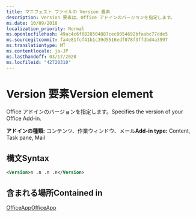 ```yaml
---
title: マニフェスト ファイルの Version 要素
description: Version 要素は、Office アドインのバージョンを指定します。
ms.date: 10/09/2018
localization_priority: Normal
ms.openlocfilehash: 49ac4c6f8828504887cec0054692bfaabc77dde5
ms.sourcegitcommit: fa4e81fcf41b1c39d5516edf078f3ffdbd4a3997
ms.translationtype: MT
ms.contentlocale: ja-JP
ms.lasthandoff: 03/17/2020
ms.locfileid: "42720310"
---
```

# <a name="version-element"></a><span data-ttu-id="266a9-103">Version 要素</span><span class="sxs-lookup"><span data-stu-id="266a9-103">Version element</span></span>

<span data-ttu-id="266a9-104">Office アドインのバージョンを指定します。</span><span class="sxs-lookup"><span data-stu-id="266a9-104">Specifies the version of your Office Add-in.</span></span>

<span data-ttu-id="266a9-105">**アドインの種類:** コンテンツ、作業ウィンドウ、メール</span><span class="sxs-lookup"><span data-stu-id="266a9-105">**Add-in type:** Content, Task pane, Mail</span></span>

## <a name="syntax"></a><span data-ttu-id="266a9-106">構文</span><span class="sxs-lookup"><span data-stu-id="266a9-106">Syntax</span></span>

```XML
<Version>n .n .n .n</Version>
```

## <a name="contained-in"></a><span data-ttu-id="266a9-107">含まれる場所</span><span class="sxs-lookup"><span data-stu-id="266a9-107">Contained in</span></span>

[<span data-ttu-id="266a9-108">OfficeApp</span><span class="sxs-lookup"><span data-stu-id="266a9-108">OfficeApp</span></span>](officeapp.md)


